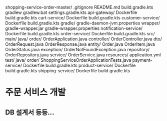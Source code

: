 shopping-service-order-master/
    .gitignore
    README.md
    build.gradle.kts
    gradlew
    gradlew.bat
    settings.gradle.kts
    api-gateway/
        Dockerfile
        build.gradle.kts
    cart-service/
        Dockerfile
        build.gradle.kts
    customer-service/
        Dockerfile
        build.gradle.kts
    gradle/
        gradle-daemon-jvm.properties
        wrapper/
            gradle-wrapper.jar
            gradle-wrapper.properties
    notification-service/
        Dockerfile
        build.gradle.kts
    order-service/
        Dockerfile
        build.gradle.kts
        src/
            main/
                java/
                    order/
                        OrderApplication.java
                        controller/
                            OrderController.java
                        dto/
                            OrderRequest.java
                            OrderResponse.java
                        entity/
                            Order.java
                            OrderItem.java
                            OrderStatus.java
                        exception/
                            OrderNotFoundException.java
                        repository/
                            OrderRepository.java
                        service/
                            OrderService.java
                resources/
                    application.yml
            test/
                java/
                    order/
                        ShoppingServiceOrderApplicationTests.java
    payment-service/
        Dockerfile
        build.gradle.kts
    product-service/
        Dockerfile
        build.gradle.kts
    shipping-service/
        Dockerfile
        build.gradle.kts


# 주문 서비스 개발
## DB 설계서 등등...
